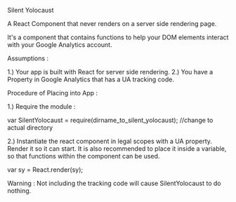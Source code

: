 Silent Yolocaust

A React Component that never renders on a server side rendering page.

It's a component that contains functions to help your
DOM elements interact with your Google Analytics account.

Assumptions :

1.) Your app is built with React for server side rendering.
2.) You have a Property in Google Analytics that has a UA tracking code.

Procedure of Placing into App :

1.) Require the module :

var SilentYolocaust = require(dirname_to_silent_yolocaust); //change to actual directory

2.) Instantiate the react component in legal scopes with a UA property. Render it so it can start. It is also recommended to place it inside a variable,
so that functions within the component can be used.

var sy = <SilentYolocaust ua_tracking_code="UA-XXXXX-X"/>
React.render(sy);

Warning : Not including the tracking code will cause SilentYolocaust to do nothing.